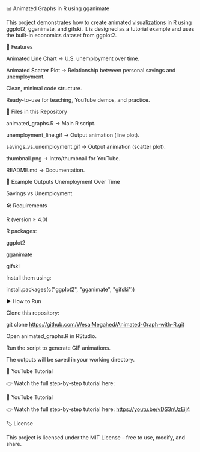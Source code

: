 📊 Animated Graphs in R using gganimate










This project demonstrates how to create animated visualizations in R using ggplot2, gganimate, and gifski.
It is designed as a tutorial example and uses the built-in economics dataset from ggplot2.

🚀 Features

Animated Line Chart → U.S. unemployment over time.

Animated Scatter Plot → Relationship between personal savings and unemployment.

Clean, minimal code structure.

Ready-to-use for teaching, YouTube demos, and practice.

📂 Files in this Repository

animated_graphs.R → Main R script.

unemployment_line.gif → Output animation (line plot).

savings_vs_unemployment.gif → Output animation (scatter plot).

thumbnail.png → Intro/thumbnail for YouTube.

README.md → Documentation.

📖 Example Outputs
Unemployment Over Time

Savings vs Unemployment

🛠 Requirements

R (version ≥ 4.0)

R packages:

ggplot2

gganimate

gifski

Install them using:

install.packages(c("ggplot2", "gganimate", "gifski"))

▶️ How to Run

Clone this repository:

git clone https://github.com/WesalMegahed/Animated-Graph-with-R.git


Open animated_graphs.R in RStudio.

Run the script to generate GIF animations.

The outputs will be saved in your working directory.

🎥 YouTube Tutorial

👉 Watch the full step-by-step tutorial here:

🎥 YouTube Tutorial

👉 Watch the full step-by-step tutorial here: https://youtu.be/vDS3nUzEij4 

🏷 License

This project is licensed under the MIT License – free to use, modify, and share.
